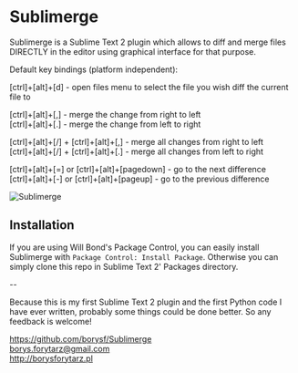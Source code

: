Sublimerge
==========

Sublimerge is a Sublime Text 2 plugin which allows to diff and merge files DIRECTLY in the editor using graphical interface for that purpose.

Default key bindings (platform independent):

[ctrl]+[alt]+[d] - open files menu to select the file you wish diff the current file to

[ctrl]+[alt]+[,] - merge the change from right to left  
[ctrl]+[alt]+[.] - merge the change from left to right

[ctrl]+[alt]+[/] + [ctrl]+[alt]+[,] - merge all changes from right to left  
[ctrl]+[alt]+[/] + [ctrl]+[alt]+[.] - merge all changes from left to right

[ctrl]+[alt]+[=] or [ctrl]+[alt]+[pagedown] - go to the next difference  
[ctrl]+[alt]+[-] or [ctrl]+[alt]+[pageup] - go to the previous difference

![Sublimerge](http://cloud.github.com/downloads/borysf/Sublimerge/Screenshot.png "Sublimerge")

Installation
------------

If you are using Will Bond's Package Control, you can easily install Sublimerge with `Package Control: Install Package`.
Otherwise you can simply clone this repo in Sublime Text 2' Packages directory.

--

Because this is my first Sublime Text 2 plugin and the first Python code I have ever written, probably some things could be done
better. So any feedback is welcome!

https://github.com/borysf/Sublimerge  
borys.forytarz@gmail.com  
http://borysforytarz.pl